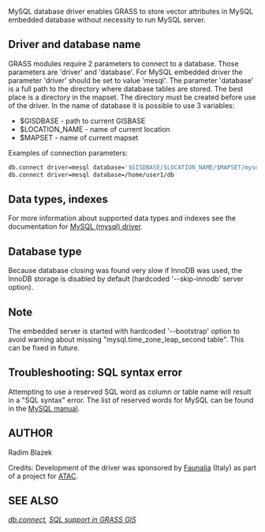 MySQL database driver enables GRASS to store vector attributes in MySQL
embedded database without necessity to run MySQL server.

## Driver and database name

GRASS modules require 2 parameters to connect to a database. Those
parameters are 'driver' and 'database'. For MySQL embedded driver the
parameter 'driver' should be set to value 'mesql'. The parameter
'database' is a full path to the directory where database tables are
stored. The best place is a directory in the mapset. The directory must
be created before use of the driver. In the name of database it is
possible to use 3 variables:

- $GISDBASE - path to current GISBASE
- $LOCATION_NAME - name of current location
- $MAPSET - name of current mapset

Examples of connection parameters:

```sh
db.connect driver=mesql database='$GISDBASE/$LOCATION_NAME/$MAPSET/mysql'
db.connect driver=mesql database=/home/user1/db
```

## Data types, indexes

For more information about supported data types and indexes see the
documentation for [MySQL (mysql) driver](grass-mysql.md).

## Database type

Because database closing was found very slow if InnoDB was used, the
InnoDB storage is disabled by default (hardcoded '--skip-innodb' server
option).

## Note

The embedded server is started with hardcoded '--bootstrap' option to
avoid warning about missing "mysql.time_zone_leap_second table". This
can be fixed in future.

## Troubleshooting: SQL syntax error

Attempting to use a reserved SQL word as column or table name will
result in a "SQL syntax" error. The list of reserved words for MySQL can
be found in the [MySQL
manual](https://dev.mysql.com/doc/refman/8.4/en/keywords.html#keywords-in-current-series).

## AUTHOR

Radim Blazek

Credits: Development of the driver was sponsored by
[Faunalia](https://www.faunalia.it) (Italy) as part of a project for
[ATAC](https://www.atac.roma.it/).

## SEE ALSO

*[db.connect](db.connect.md), [SQL support in GRASS GIS](sql.md)*
